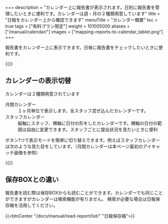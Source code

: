 +++
description = "カレンダー上に報告書が表示されます。日別に報告書を管理したいときに便利です。カレンダーは週・月の２種類用意しています"
title = "日報をカレンダー上から確認できます"
menuTitle = "カレンダー概要"
toc = true
tags = ["有料プラン限定"]
weight = 101005000
aliases = ["/manual/calendar/"]
images = ["mapping-reports-to-calendar_tablet.png"]
+++

報告書をカレンダー上に表示できます。日毎に報告書をチェックしたいときに便利です。

{{<icatch filename="mapping-reports-to-calendar" msg="カレンダーから日報 を表示できます" title="カレンダーモードでは日報の提出日や枚数が月単位で俯瞰できます" fontsize="30px" alice="here">}}

## カレンダーの表示切替

カレンダーは２種類用意されています

<dl class="basic">
<dt>月間カレンダー</dt>
<dd>１ヶ月単位で表示します。全スタッフ混ぜ込んだカレンダーです。</dd>
<dt>スタッフカレンダー</dt>
<dd>縦軸にスタッフ、横軸に日付の形をしたカレンダーです。横軸の日付の範囲は自由に変更できます。スタッフごとに提出状況を見たいときに便利</dd>
</dl>

ボタン1つで表示モードを簡単に切り替えできます。例えばスタッフカレンダーは次のような見た目をしています。（月間カレンダーは本ページ最初のアイキャッチ画像を参照）

{{<appscreen filename="agenda" title="横軸に日付、縦軸にスタッフで構成されたカレンダー。スタッフごとの日報提出状況を把握し易い">}}

## 保存BOXとの違い

報告書を読む際は保存BOXからも読むことができます。カレンダーでも同じことができますがカレンダーは検索機能が有りません。
検索が必要な場合は日報保存箱を活用してください。

{{<btnCenter "/docs/manual/read-report/list/" "日報保存箱">}}
